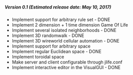 ##### Version 0.1 (Estimated release date: May 10, 2017)
* Implement support for arbitrary rule set - DONE
* Implement 2 dimension + 1 time dimension Game Of Life
* Implement several isolated neighborhoods - DONE
* Implement 3D randomwalk - DONE
* Implement 3D wireworld cellular automation - DONE
* Implement support for arbitrary space
* Implement regular Euclidean space - DONE
* Implement toroidal space
* Make server and client configurable through jlife.conf
* Implement interactive editor in the VisualGUI - DONE
